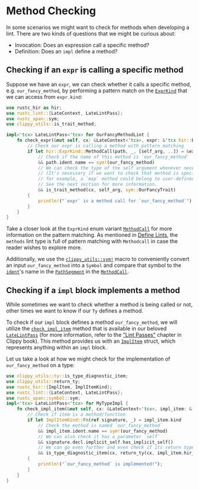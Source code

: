 # Method Checking

In some scenarios we might want to check for methods when developing
a lint. There are two kinds of questions that we might be curious about:

- Invocation: Does an expression call a specific method?
- Definition: Does an `impl` define a method?

## Checking if an `expr` is calling a specific method

Suppose we have an `expr`, we can check whether it calls a specific
method, e.g. `our_fancy_method`, by performing a pattern match on
the [`ExprKind`] that we can access from `expr.kind`:

```rust
use rustc_hir as hir;
use rustc_lint::{LateContext, LateLintPass};
use rustc_span::sym;
use clippy_utils::is_trait_method;

impl<'tcx> LateLintPass<'tcx> for OurFancyMethodLint {
    fn check_expr(&mut self, cx: &LateContext<'tcx>, expr: &'tcx hir::Expr<'_>) {
        // Check our expr is calling a method with pattern matching
        if let hir::ExprKind::MethodCall(path, _, [self_arg, ..]) = &expr.kind
            // Check if the name of this method is `our_fancy_method`
            && path.ident.name == sym!(our_fancy_method)
            // We can check the type of the self argument whenever necessary.
            // (It's necessary if we want to check that method is specifically belonging to a specific trait,
            // for example, a `map` method could belong to user-defined trait instead of to `Iterator`)
            // See the next section for more information.
            && is_trait_method(cx, self_arg, sym::OurFancyTrait)
        {
            println!("`expr` is a method call for `our_fancy_method`");
        }
    }
}
```

Take a closer look at the `ExprKind` enum variant [`MethodCall`] for more
information on the pattern matching.
As mentioned in [Define Lints](define_lints.md#lint-types),
the `methods` lint type is full of pattern matching with `Methodcall`
in case the reader wishes to explore more.

Additionally, we use the [`clippy_utils::sym!`][sym] macro to conveniently convert
an input `our_fancy_method` into a `Symbol` and compare that symbol to the [`ident`][Ident]'s name in the [`PathSegment`]
in the [`MethodCall`].

## Checking if a `impl` block implements a method

While sometimes we want to check whether a method is being called or not,
other times we want to know if our `Ty` defines a method.

To check if our `impl` block defines a method `our_fancy_method`,
we will utilize the [`check_impl_item`] method that is available
in our beloved [`LateLintPass`] (for more information, refer to the
["Lint Passes"](lint_passes.md) chapter in Clippy book).
This method provides us with an [`ImplItem`] struct, which represents
anything within an `impl` block.

Let us take a look at how we might check for the implementation of
`our_fancy_method` on a type:

```rust
use clippy_utils::ty::is_type_diagnostic_item;
use clippy_utils::return_ty;
use rustc_hir::{ImplItem, ImplItemKind};
use rustc_lint::{LateContext, LateLintPass};
use rustc_span::symbol::sym;
impl<'tcx> LateLintPass<'tcx> for MyTypeImpl {
    fn check_impl_item(&mut self, cx: &LateContext<'tcx>, impl_item: &'tcx ImplItem<'_>) {
        // Check if item is a method/function
        if let ImplItemKind::Fn(ref signature, _) = impl_item.kind
            // Check the method is named `our_fancy_method`
            && impl_item.ident.name == sym!(our_fancy_method)
            // We can also check it has a parameter `self`
            && signature.decl.implicit_self.has_implicit_self()
            // We can go even further and even check if its return type is `String`
            && is_type_diagnostic_item(cx, return_ty(cx, impl_item.hir_id), sym::String)
        {
            println!("`our_fancy_method` is implemented!");
        }
    }
}
```

[`check_impl_item`]: https://doc.rust-lang.org/stable/nightly-rustc/rustc_lint/trait.LateLintPass.html#method.check_impl_item
[`ExprKind`]: https://doc.rust-lang.org/beta/nightly-rustc/rustc_hir/hir/enum.ExprKind.html
[Ident]: https://doc.rust-lang.org/beta/nightly-rustc/rustc_span/symbol/struct.Ident.html
[`ImplItem`]: https://doc.rust-lang.org/stable/nightly-rustc/rustc_hir/hir/struct.ImplItem.html
[`LateLintPass`]: https://doc.rust-lang.org/stable/nightly-rustc/rustc_lint/trait.LateLintPass.html
[`MethodCall`]: https://doc.rust-lang.org/beta/nightly-rustc/rustc_hir/hir/enum.ExprKind.html#variant.MethodCall
[`PathSegment`]: https://doc.rust-lang.org/beta/nightly-rustc/rustc_hir/hir/struct.PathSegment.html
[sym]: https://doc.rust-lang.org/stable/nightly-rustc/clippy_utils/macro.sym.html
